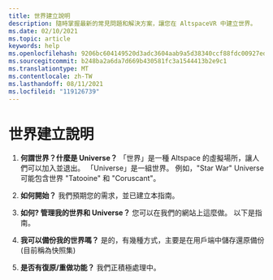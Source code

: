 ```yaml
---
title: 世界建立說明
description: 隨時掌握最新的常見問題和解決方案，讓您在 AltspaceVR 中建立世界。
ms.date: 02/10/2021
ms.topic: article
keywords: help
ms.openlocfilehash: 9206bc604149520d3adc3604aab9a5d38340ccf88fdc00927edc62d10d671966
ms.sourcegitcommit: b248ba2a6da7d669b430581fc3a1544413b2e9c1
ms.translationtype: MT
ms.contentlocale: zh-TW
ms.lasthandoff: 08/11/2021
ms.locfileid: "119126739"
---
```

# <a name="world-building-help"></a>世界建立說明

1. **何謂世界？什麼是 Universe？**
「世界」是一種 Altspace 的虛擬場所，讓人們可以加入並退出。 「Universe」是一組世界。 例如，"Star War" Universe 可能包含世界 "Tatooine" 和 "Coruscant"。

2. **如何開始？**
我們預期您的需求，並已建立本指南。

3. **如何? 管理我的世界和 Universe？**
您可以在我們的網站上這麼做。 以下是指南。 

4. **我可以備份我的世界嗎？**
是的，有幾種方式，主要是在用戶端中儲存還原備份 (目前稱為快照集) 

5. **是否有復原/重做功能？**
我們正積極處理中。